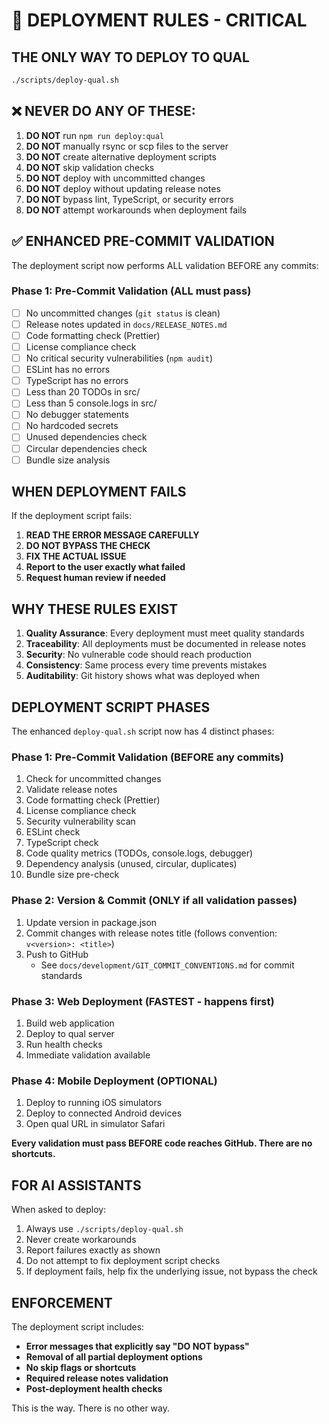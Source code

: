 # 🚨 DEPLOYMENT RULES - CRITICAL

## THE ONLY WAY TO DEPLOY TO QUAL

```bash
./scripts/deploy-qual.sh
```

## ❌ NEVER DO ANY OF THESE:
1. **DO NOT** run `npm run deploy:qual` 
2. **DO NOT** manually rsync or scp files to the server
3. **DO NOT** create alternative deployment scripts
4. **DO NOT** skip validation checks
5. **DO NOT** deploy with uncommitted changes
6. **DO NOT** deploy without updating release notes
7. **DO NOT** bypass lint, TypeScript, or security errors
8. **DO NOT** attempt workarounds when deployment fails

## ✅ ENHANCED PRE-COMMIT VALIDATION

The deployment script now performs ALL validation BEFORE any commits:

### Phase 1: Pre-Commit Validation (ALL must pass)
- [ ] No uncommitted changes (`git status` is clean)
- [ ] Release notes updated in `docs/RELEASE_NOTES.md`
- [ ] Code formatting check (Prettier)
- [ ] License compliance check
- [ ] No critical security vulnerabilities (`npm audit`)
- [ ] ESLint has no errors
- [ ] TypeScript has no errors
- [ ] Less than 20 TODOs in src/
- [ ] Less than 5 console.logs in src/
- [ ] No debugger statements
- [ ] No hardcoded secrets
- [ ] Unused dependencies check
- [ ] Circular dependencies check
- [ ] Bundle size analysis

## WHEN DEPLOYMENT FAILS

If the deployment script fails:

1. **READ THE ERROR MESSAGE CAREFULLY**
2. **DO NOT BYPASS THE CHECK**
3. **FIX THE ACTUAL ISSUE**
4. **Report to the user exactly what failed**
5. **Request human review if needed**

## WHY THESE RULES EXIST

1. **Quality Assurance**: Every deployment must meet quality standards
2. **Traceability**: All deployments must be documented in release notes
3. **Security**: No vulnerable code should reach production
4. **Consistency**: Same process every time prevents mistakes
5. **Auditability**: Git history shows what was deployed when

## DEPLOYMENT SCRIPT PHASES

The enhanced `deploy-qual.sh` script now has 4 distinct phases:

### Phase 1: Pre-Commit Validation (BEFORE any commits)
1. Check for uncommitted changes
2. Validate release notes
3. Code formatting check (Prettier)
4. License compliance check
5. Security vulnerability scan
6. ESLint check
7. TypeScript check
8. Code quality metrics (TODOs, console.logs, debugger)
9. Dependency analysis (unused, circular, duplicates)
10. Bundle size pre-check

### Phase 2: Version & Commit (ONLY if all validation passes)
1. Update version in package.json
2. Commit changes with release notes title (follows convention: `v<version>: <title>`)
3. Push to GitHub
   - See `docs/development/GIT_COMMIT_CONVENTIONS.md` for commit standards

### Phase 3: Web Deployment (FASTEST - happens first)
1. Build web application
2. Deploy to qual server
3. Run health checks
4. Immediate validation available

### Phase 4: Mobile Deployment (OPTIONAL)
1. Deploy to running iOS simulators
2. Deploy to connected Android devices
3. Open qual URL in simulator Safari

**Every validation must pass BEFORE code reaches GitHub. There are no shortcuts.**

## FOR AI ASSISTANTS

When asked to deploy:
1. Always use `./scripts/deploy-qual.sh`
2. Never create workarounds
3. Report failures exactly as shown
4. Do not attempt to fix deployment script checks
5. If deployment fails, help fix the underlying issue, not bypass the check

## ENFORCEMENT

The deployment script includes:
- **Error messages that explicitly say "DO NOT bypass"**
- **Removal of all partial deployment options**
- **No skip flags or shortcuts**
- **Required release notes validation**
- **Post-deployment health checks**

This is the way. There is no other way.